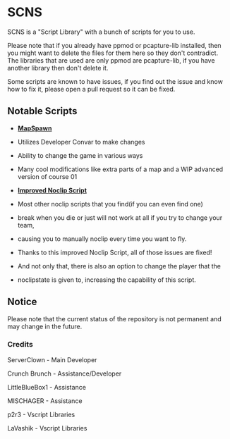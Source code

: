 # SCNS

SCNS is a "Script Library" with a bunch of scripts for you to use.

Please note that if you already have ppmod or pcapture-lib installed, then you might want to delete the files for them here so they don't contradict.
The libraries that are used are only ppmod are pcapture-lib, if you have another library then don't delete it.

Some scripts are known to have issues, if you find out the issue and know how to fix it, please open a pull request so it can be fixed.

## Notable Scripts

* **[MapSpawn](https://www.youtube.com)**
* Utilizes Developer Convar to make changes
* Ability to change the game in various ways
* Many cool modifications like extra parts of a map and a WIP advanced version of course 01

* **[Improved Noclip Script](https://www.youtube.com)**
* Most other noclip scripts that you find(if you can even find one)
*  break when you die or just will not work at all if you try to change your team,
*   causing you to manually noclip every time you want to fly.
* Thanks to this improved Noclip Script, all of those issues are fixed!
* And not only that, there is also an option to change the player that the
*  noclipstate is given to, increasing the capability of this script. 

## Notice

Please note that the current status of the repository is not permanent and may change in the future.

### Credits

ServerClown - Main Developer

Crunch Brunch - Assistance/Developer

LittleBlueBox1 - Assistance

MISCHAGER - Assistance

p2r3 - Vscript Libraries

LaVashik - Vscript Libraries

